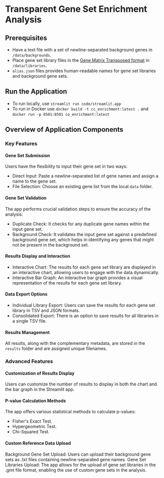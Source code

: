 # Transparent Gene Set Enrichment Analysis

## Prerequisites
- Have a text file with a set of newline-separated background genes in `/data/backgrounds`.
- Place gene set library files in the [Gene Matrix Transposed format](https://software.broadinstitute.org/cancer/software/gsea/wiki/index.php/Data_formats#GMT:_Gene_Matrix_Transposed_file_format_.28.2A.gmt.29) in `/data/libraries`.
- `alias.json` files provides human-readable names for gene set libraries and background gene sets.

## Run the Application
- To run locally, use `streamlit run code/streamlit.app`
- To run in Docker use `docker build -t cc_enrichment:latest .` and `docker run -p 8501:8501 co_enrichment:latest`

## Overview of Application Components
### Key Features

#### Gene Set Submission
Users have the flexibility to input their gene set in two ways:
- Direct Input: Paste a newline-separated list of gene names and assign a name to the gene set.
- File Selection: Choose an existing gene list from the local `data` folder.

#### Gene Set Validation
The app performs crucial validation steps to ensure the accuracy of the analysis:
- Duplicate Check: It checks for any duplicate gene names within the input gene set.
- Background Check: It validates the input gene set against a predefined background gene set, which helps in identifying any genes that might not be present in the background set.

#### Results Display and Interaction
- Interactive Chart: The results for each gene set library are displayed in an interactive chart, allowing users to engage with the data dynamically.
- Interactive Bar Graph: An interactive bar graph provides a visual representation of the results for each gene set library.

#### Data Export Options
- Individual Library Export: Users can save the results for each gene set library in TSV and JSON formats.
- Consolidated Export: There is an option to save results for all libraries in a single TSV file.

#### Results Management
All results, along with the complementary metadata, are stored in the `results` folder and are assigned unique filenames.

### Advanced Features

#### Customization of Results Display
Users can customize the number of results to display in both the chart and the bar graph in the Streamlit app.

#### P-value Calculation Methods
The app offers various statistical methods to calculate p-values:
- Fisher's Exact Test.
- Hypergeometric Test.
- Chi-Squared Test.

#### Custom Reference Data Upload
Background Gene Set Upload: Users can upload their background gene sets as .txt files containing newline-separated gene names.
Gene Set Libraries Upload: The app allows for the upload of gene set libraries in the .gmt file format, enabling the use of custom gene sets in the analysis.
